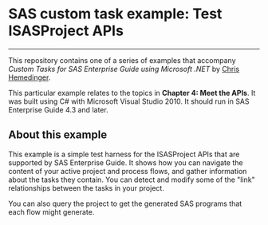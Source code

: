 # SAS custom task example: Test ISASProject APIs
***
This repository contains one of a series of examples that accompany
_Custom Tasks for SAS Enterprise Guide using Microsoft .NET_ 
by [Chris Hemedinger](http://support.sas.com/hemedinger).

This particular example relates to the topics in
**Chapter 4:  Meet the APIs**.  It was built using C# 
with Microsoft Visual Studio 2010.  It should run in SAS Enterprise Guide 4.3 and later.

## About this example
This example is a simple test harness for the ISASProject APIs that
are supported by SAS Enterprise Guide.  It shows how you can navigate
the content of your active project and process flows, and gather
information about the tasks they contain.  You can detect and modify some of
the "link" relationships between the tasks in your project.

You can also query the project to get the generated SAS programs that each flow might
generate.


